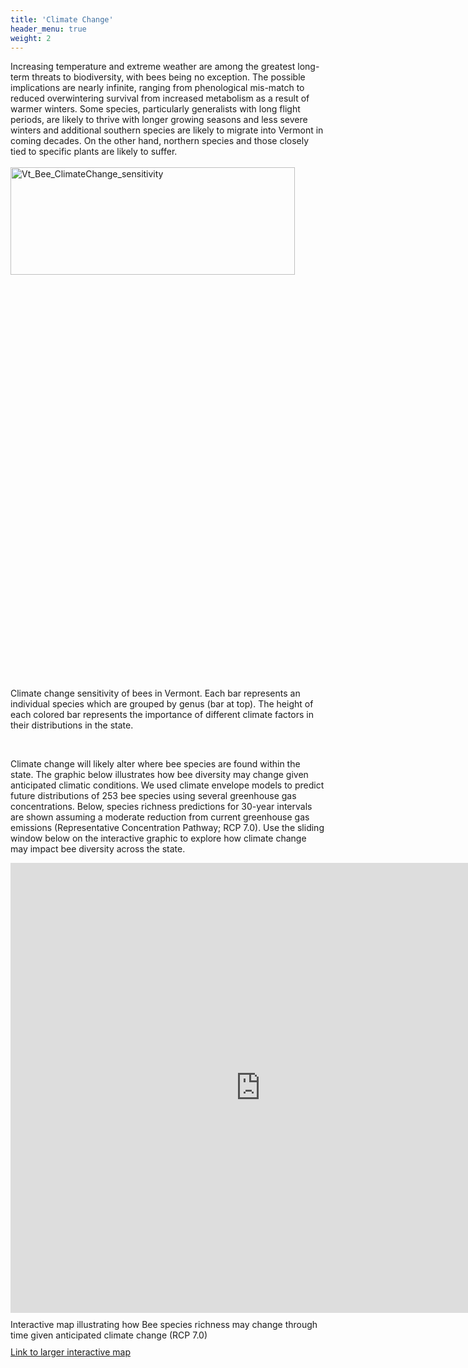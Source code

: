 ```yaml
---
title: 'Climate Change'
header_menu: true
weight: 2
---
```


Increasing temperature and extreme weather are among the greatest long-term threats to biodiversity, with bees being no exception. The possible implications are nearly infinite, ranging from phenological mis-match to reduced overwintering survival from increased metabolism as a result of warmer winters. Some species, particularly generalists with long flight periods, are likely to thrive with longer growing seasons and less severe winters and additional southern species are likely to migrate into Vermont in coming decades. On the other hand, northern species and those closely tied to specific plants are likely to suffer.
<br>
<br>
<img src="https://stateofbees.vtatlasoflife.org/images/Bee_Climate_Sens.png" alt="Vt_Bee_ClimateChange_sensitivity" style="width: 95%; height:21%">
<p class="caption">Climate change sensitivity of bees in Vermont. Each bar represents an individual species which are grouped by genus (bar at top). The height of each colored bar represents the importance of different climate factors in their distributions in the state.</p>
<br>

Climate change will likely alter where bee species are found within the state. The graphic below illustrates how bee diversity may change given anticipated climatic conditions. We used climate envelope models to predict future distributions of 253 bee species using several greenhouse gas concentrations. Below, species richness predictions for 30-year intervals are shown assuming a moderate reduction from current greenhouse gas emissions (Representative Concentration Pathway; RCP 7.0). Use the sliding window below on the interactive graphic to explore how climate change may impact bee diversity across the state.

<div class="container">
<!--  <div class="row" style="justify-content: center;"> -->
  <div class="row justify-content-center">
      <iframe
        style="min-height:720px; max-width:900px; min-width:800px; margin-bottom:10px;"
        src="https://vtatlasoflife.org/SOBees_2022/VT_Bees_Futures.html"
        FrameBorder="0" allowtransparency="true">
      </iframe>
      <div class="caption" style="margin-bottom:10px;">
        Interactive map illustrating how Bee species richness may change through time given anticipated climate change (RCP 7.0)
      </div>
      <a href="https://vtatlasoflife.org/SOBees_2022/VT_Bees_Futures.html" target="blank_">Link to larger interactive map</a>
  </div>
</div>
